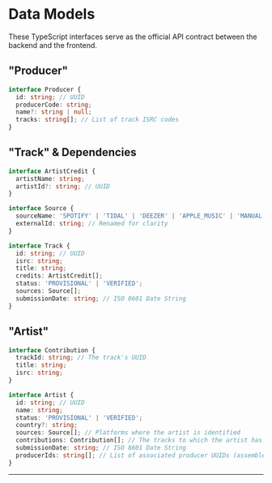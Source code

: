 # Data Models

These TypeScript interfaces serve as the official API contract between the backend and the frontend.

## "Producer"

```typescript
interface Producer {
  id: string; // UUID
  producerCode: string;
  name?: string | null;
  tracks: string[]; // List of track ISRC codes
}
```

## "Track" & Dependencies

```typescript
interface ArtistCredit {
  artistName: string;
  artistId?: string; // UUID
}

interface Source {
  sourceName: 'SPOTIFY' | 'TIDAL' | 'DEEZER' | 'APPLE_MUSIC' | 'MANUAL';
  externalId: string; // Renamed for clarity
}

interface Track {
  id: string; // UUID
  isrc: string;
  title: string;
  credits: ArtistCredit[];
  status: 'PROVISIONAL' | 'VERIFIED';
  sources: Source[];
  submissionDate: string; // ISO 8601 Date String
}
```

## "Artist"

```typescript
interface Contribution {
  trackId: string; // The track's UUID
  title: string;
  isrc: string;
}

interface Artist {
  id: string; // UUID
  name: string;
  status: 'PROVISIONAL' | 'VERIFIED';
  country?: string;
  sources: Source[]; // Platforms where the artist is identified
  contributions: Contribution[]; // The tracks to which the artist has contributed
  submissionDate: string; // ISO 8601 Date String
  producerIds: string[]; // List of associated producer UUIDs (assembled on the fly)
}
```

-----
